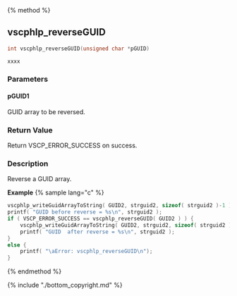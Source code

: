 
{% method %}
## vscphlp_reverseGUID

```c
int vscphlp_reverseGUID(unsigned char *pGUID)
```

```python
xxxx
```

### Parameters

#### pGUID1
GUID array to be reversed.


### Return Value
Return VSCP_ERROR_SUCCESS on success. 

### Description
Reverse a GUID array. 

**Example** {% sample lang="c" %}

```c
vscphlp_writeGuidArrayToString( GUID2, strguid2, sizeof( strguid2 )-1 );
printf( "GUID before reverse = %s\n", strguid2 );
if ( VSCP_ERROR_SUCCESS == vscphlp_reverseGUID( GUID2 ) ) {
    vscphlp_writeGuidArrayToString( GUID2, strguid2, sizeof( strguid2 )-1 );
    printf( "GUID  after reverse = %s\n", strguid2 );
}
else {
    printf( "\aError: vscphlp_reverseGUID\n");
}
```

{% endmethod %}

{% include "./bottom_copyright.md" %}
